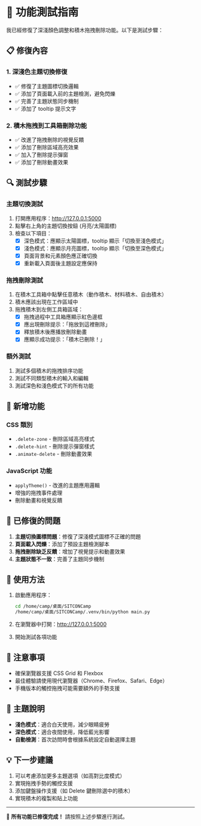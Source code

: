 # 🧪 功能測試指南

我已經修復了深淺顏色調整和積木拖拽刪除功能。以下是測試步驟：

## 📋 修復內容

### 1. 深淺色主題切換修復
- ✅ 修復了主題圖標切換邏輯
- ✅ 添加了頁面載入前的主題檢測，避免閃爍
- ✅ 完善了主題狀態同步機制
- ✅ 添加了 tooltip 提示文字

### 2. 積木拖拽到工具箱刪除功能
- ✅ 改進了拖拽刪除的視覺反饋
- ✅ 添加了刪除區域高亮效果
- ✅ 加入了刪除提示彈窗
- ✅ 添加了刪除動畫效果

## 🔍 測試步驟

### 主題切換測試
1. 打開應用程序：http://127.0.0.1:5000
2. 點擊右上角的主題切換按鈕 (月亮/太陽圖標)
3. 檢查以下項目：
   - [x] 深色模式：應顯示太陽圖標，tooltip 顯示「切換至淺色模式」
   - [x] 淺色模式：應顯示月亮圖標，tooltip 顯示「切換至深色模式」
   - [x] 頁面背景和元素顏色應正確切換
   - [x] 重新載入頁面後主題設定應保持

### 拖拽刪除測試
1. 在積木工具箱中點擊任意積木（動作積木、材料積木、自由積木）
2. 積木應該出現在工作區域中
3. 拖拽積木到左側工具箱區域：
   - [x] 拖拽過程中工具箱應顯示紅色邊框
   - [x] 應出現刪除提示：「拖放到這裡刪除」
   - [x] 釋放積木後應播放刪除動畫
   - [x] 應顯示成功提示：「積木已刪除！」

### 額外測試
1. 測試多個積木的拖拽排序功能
2. 測試不同類型積木的輸入和編輯
3. 測試深色和淺色模式下的所有功能

## 🎯 新增功能

### CSS 類別
- `.delete-zone` - 刪除區域高亮樣式
- `.delete-hint` - 刪除提示彈窗樣式
- `.animate-delete` - 刪除動畫效果

### JavaScript 功能
- `applyTheme()` - 改進的主題應用邏輯
- 增強的拖拽事件處理
- 刪除動畫和視覺反饋

## 🐛 已修復的問題

1. **主題切換圖標問題**：修復了深淺模式圖標不正確的問題
2. **頁面載入閃爍**：添加了預設主題檢測腳本
3. **拖拽刪除缺乏反饋**：增加了視覺提示和動畫效果
4. **主題狀態不一致**：完善了主題同步機制

## 🚀 使用方法

1. 啟動應用程序：
   ```bash
   cd /home/camp/桌面/SITCONCamp
   /home/camp/桌面/SITCONCamp/.venv/bin/python main.py
   ```

2. 在瀏覽器中打開：http://127.0.0.1:5000

3. 開始測試各項功能

## 📝 注意事項

- 確保瀏覽器支援 CSS Grid 和 Flexbox
- 最佳體驗請使用現代瀏覽器（Chrome、Firefox、Safari、Edge）
- 手機版本的觸控拖拽可能需要額外的手勢支援

## 🎨 主題說明

- **淺色模式**：適合白天使用，減少眼睛疲勞
- **深色模式**：適合夜間使用，降低藍光影響
- **自動檢測**：首次訪問時會根據系統設定自動選擇主題

## 💡 下一步建議

1. 可以考慮添加更多主題選項（如高對比度模式）
2. 實現拖拽手勢的觸控支援
3. 添加鍵盤操作支援（如 Delete 鍵刪除選中的積木）
4. 實現積木的複製和貼上功能

---

🎉 **所有功能已修復完成！** 請按照上述步驟進行測試。
